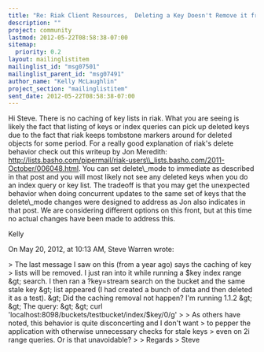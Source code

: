 ```yaml
---
title: "Re: Riak Client Resources,	Deleting a Key Doesn't Remove it from bucket.keys"
description: ""
project: community
lastmod: 2012-05-22T08:58:38-07:00
sitemap:
  priority: 0.2
layout: mailinglistitem
mailinglist_id: "msg07501"
mailinglist_parent_id: "msg07491"
author_name: "Kelly McLaughlin"
project_section: "mailinglistitem"
sent_date: 2012-05-22T08:58:38-07:00
---
```



Hi Steve. There is no caching of key lists in riak. What you are seeing is 
likely the fact that listing of keys or index queries can pick up deleted keys 
due to the fact that riak keeps tombstone markers around for deleted objects 
for some period. For a really good explanation of riak's delete behavior check 
out this writeup by Jon Meredith: 
http://lists.basho.com/pipermail/riak-users\\_lists.basho.com/2011-October/006048.html.
 You can set delete\\_mode to immediate as described in that post and you will 
most likely not see any deleted keys when you do an index query or key list. 
The tradeoff is that you may get the unexpected behavior when doing concurrent 
updates to the same set of keys that the delete\\_mode changes were designed to 
address as Jon also indicates in that post. We are considering different 
options on this front, but at this time no actual changes have been made to 
address this. 

Kelly

On May 20, 2012, at 10:13 AM, Steve Warren wrote:

&gt; The last message I saw on this (from a year ago) says the caching of key 
&gt; lists will be removed. I just ran into it while running a $key index range 
&gt; search. I then ran a ?key=stream search on the bucket and the same stale key 
&gt; list appeared (I had created a bunch of data and then deleted it as a test). 
&gt; Did the caching removal not happen? I'm running 1.1.2
&gt; 
&gt; The query:
&gt; 
&gt; curl 'localhost:8098/buckets/testbucket/index/$key/0/g'
&gt; 
&gt; As others have noted, this behavior is quite disconcerting and I don't want 
&gt; to pepper the application with otherwise unnecessary checks for stale keys 
&gt; even on 2i range queries. Or is that unavoidable?
&gt; 
&gt; Regards
&gt; Steve

